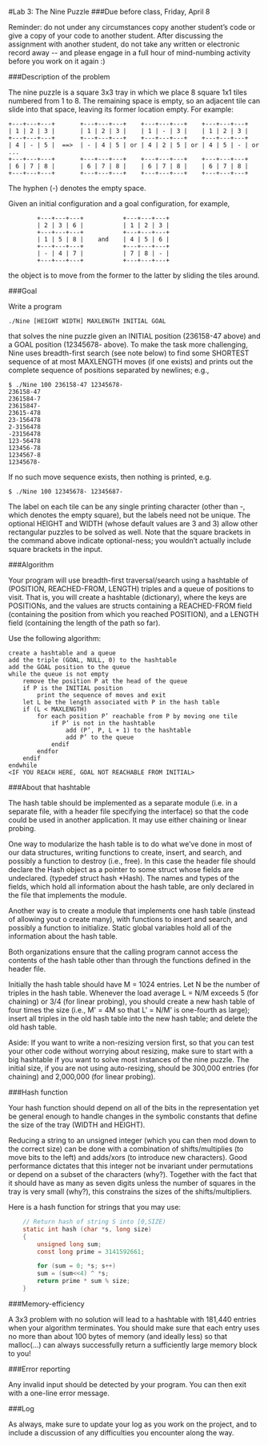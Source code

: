 #Lab 3: The Nine Puzzle
###Due before class, Friday, April 8

Reminder: do not under any circumstances copy another student’s code or give a copy of your code to another student. After discussing the assignment with another student, do not take any written or electronic record away -- and please engage in a full hour of mind-numbing activity before you work on it again :)

###Description of the problem

The nine puzzle is a square 3x3 tray in which we place 8 square 1x1 tiles numbered from 1 to 8. The remaining space is empty, so an adjacent tile can slide into that space, leaving its former location empty. For example:

    +---+---+---+       +---+---+---+    +---+---+---+    +---+---+---+
    | 1 | 2 | 3 |       | 1 | 2 | 3 |    | 1 | - | 3 |    | 1 | 2 | 3 |
    +---+---+---+       +---+---+---+    +---+---+---+    +---+---+---+
    | 4 | - | 5 |  ==>  | - | 4 | 5 | or | 4 | 2 | 5 | or | 4 | 5 | - | or ...
    +---+---+---+       +---+---+---+    +---+---+---+    +---+---+---+
    | 6 | 7 | 8 |       | 6 | 7 | 8 |    | 6 | 7 | 8 |    | 6 | 7 | 8 |
    +---+---+---+       +---+---+---+    +---+---+---+    +---+---+---+

The hyphen (-) denotes the empty space.

Given an initial configuration and a goal configuration, for example, 

            +---+---+---+           +---+---+---+
		    | 2 | 3 | 6 |           | 1 | 2 | 3 |
		    +---+---+---+           +---+---+---+
		    | 1 | 5 | 8 |    and    | 4 | 5 | 6 |
		    +---+---+---+           +---+---+---+
		    | - | 4 | 7 |           | 7 | 8 | - |
		    +---+---+---+           +---+---+---+

the object is to move from the former to the latter by sliding the tiles around.

###Goal

Write a program

    ./Nine [HEIGHT WIDTH] MAXLENGTH INITIAL GOAL

that solves the nine puzzle given an INITIAL position (236158-47 above) and a GOAL position (12345678- above). To make the task more challenging, Nine uses breadth-first search (see note below) to find some SHORTEST sequence of at most MAXLENGTH moves (if one exists) and prints out the complete sequence of positions separated by newlines; e.g.,

	$ ./Nine 100 236158-47 12345678-
	236158-47
	2361584-7
	23615847-
	23615-478
	23-156478
	2-3156478
	-23156478
	123-56478
	123456-78
	1234567-8
	12345678-

If no such move sequence exists, then nothing is printed, e.g.

	$ ./Nine 100 12345678- 12345687-

The label on each tile can be any single printing character (other than -, which denotes the empty square), but the labels need not be unique. The optional HEIGHT and WIDTH (whose default values are 3 and 3) allow other rectangular puzzles to be solved as well. Note that the square brackets in the command above indicate optional-ness; you wouldn’t actually include square brackets in the input.

###Algorithm

Your program will use breadth-first traversal/search using a hashtable of (POSITION, REACHED-FROM, LENGTH) triples and a queue of positions to visit. That is, you will create a hashtable (dictionary), where the keys are POSITIONs, and the values are structs containing a REACHED-FROM field (containing the position from which you reached POSITION), and a LENGTH field (containing the length of the path so far). 

Use the following algorithm:
	
	create a hashtable and a queue
	add the triple (GOAL, NULL, 0) to the hashtable
	add the GOAL position to the queue
	while the queue is not empty
		remove the position P at the head of the queue
		if P is the INITIAL position
			print the sequence of moves and exit
		let L be the length associated with P in the hash table
		if (L < MAXLENGTH)
			for each position P’ reachable from P by moving one tile
				if P’ is not in the hashtable
					add (P’, P, L + 1) to the hashtable
					add P’ to the queue
				endif
			endfor
		endif
	endwhile
	<IF YOU REACH HERE, GOAL NOT REACHABLE FROM INITIAL>

###About that hashtable

The hash table should be implemented as a separate module (i.e. in a separate file, with a header file specifying the interface) so that the code could be used in another application.  It may use either chaining or linear probing.

One way to modularize the hash table is to do what we’ve done in most of our data structures, writing functions to create, insert, and search, and possibly a function to destroy (i.e., free). In this case the header file should declare the Hash object as a pointer to some struct whose fields are undeclared. (typedef struct hash \*Hash). The names and types of the fields, which hold all information about the hash table, are only declared in the file that implements the module.

Another way is to create a module that implements one hash table (instead of allowing yout o create many), with functions to insert and search, and possibly a function to initialize. Static global variables hold all of the information about the hash table.

Both organizations ensure that the calling program cannot access the contents of the hash table other than through the functions defined in the header file.

Initially the hash table should have M = 1024 entries.  Let N be the number of triples in the hash table.  Whenever the load average L = N/M exceeds 5 (for chaining) or 3/4 (for linear probing), you should create a new hash table of four times the size (i.e., M' = 4M so that L' = N/M' is one-fourth as large); insert all triples in the old hash table into the new hash table; and delete the old hash table.

Aside: If you want to write a non-resizing version first, so that you can test your other code without worrying about resizing, make sure to start with a big hashtable if you want to solve most instances of the nine puzzle. The initial size, if you are not using auto-resizing, should be 300,000 entries (for chaining) and 2,000,000 (for linear probing).

###Hash function

Your hash function should depend on all of the bits in the representation yet be general enough to handle changes in the symbolic constants that define the size of the tray (WIDTH and HEIGHT).

Reducing a string to an unsigned integer (which you can then mod down to the correct size) can be done with a combination of shifts/multiplies (to move bits to the left) and adds/xors (to introduce new characters).  Good performance dictates that this integer not be invariant under permutations or depend on a subset of the characters (why?).  Together with the fact that it should have as many as seven digits unless the number of squares in the tray is very small (why?), this constrains the sizes of the shifts/multipliers. 

Here is a hash function for strings that you may use:
```c
	// Return hash of string S into [0,SIZE)
	static int hash (char *s, long size)
	{
	    unsigned long sum;
	    const long prime = 3141592661;

	    for (sum = 0; *s; s++)
		sum = (sum<<4) ^ *s;
	    return prime * sum % size;
	}
```
###Memory-efficiency

A 3x3 problem with no solution will lead to a hashtable with 181,440 entries when your algorithm terminates. You should make sure that each entry uses no more than about 100 bytes of memory (and ideally less) so that malloc(...) can always successfully return a sufficiently large memory block to you!

###Error reporting

Any invalid input should be detected by your program. You can then exit with a one-line error message.


###Log

As always, make sure to update your log as you work on the project, and to include a discussion of any difficulties you encounter along the way.
